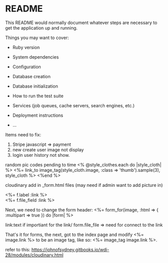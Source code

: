# README

This README would normally document whatever steps are necessary to get the
application up and running.

Things you may want to cover:

* Ruby version

* System dependencies

* Configuration

* Database creation

* Database initialization

* How to run the test suite

* Services (job queues, cache servers, search engines, etc.)

* Deployment instructions

* ...

Items need to fix:
1) Stripe javascript => payment
2) new create user image not display
3) login user history not show.


random pic codes pending to time
<% @style_clothes.each do |style_cloth| %>
<%= link_to image_tag(style_cloth.image, :class => 'thumb').sample(3), style_cloth %>
<%end %>

cloudinary add in _form.html files (may need if admin want to add picture in)
<div class="field">
   <%= f.label :link %><br>
   <%= f.file_field :link %>
 </div>

Next, we need to change the form header: <%= form_for(image, :html => { :multipart => true }) do |form| %>

link:text if importiant for the link/ form.file_file => need for connect to the link

That's it for forms, the next, got to the index page and modify <td><%= image.link %></td> to be an image tag, like so: <td><%= image_tag image.link %></td>.

refer to this: https://johnofsydney.gitbooks.io/wdi-28/modules/cloudinary.html
